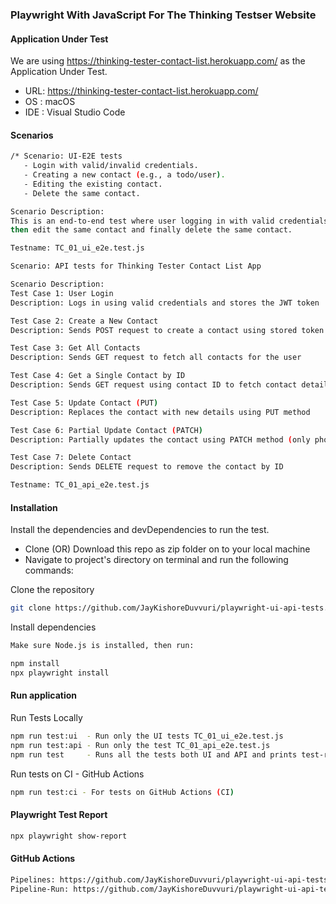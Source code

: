 ### Playwright With JavaScript For The Thinking Testser Website

#### Application Under Test

We are using https://thinking-tester-contact-list.herokuapp.com/ as the Application Under Test. 

- URL: https://thinking-tester-contact-list.herokuapp.com/
- OS : macOS
- IDE : Visual Studio Code

#### Scenarios

```bash
/* Scenario: UI-E2E tests  
   - Login with valid/invalid credentials.
   - Creating a new contact (e.g., a todo/user).
   - Editing the existing contact.
   - Delete the same contact.

Scenario Description: 
This is an end-to-end test where user logging in with valid credentials to add a contact and 
then edit the same contact and finally delete the same contact.

Testname: TC_01_ui_e2e.test.js
```

```bash
Scenario: API tests for Thinking Tester Contact List App

Scenario Description: 
Test Case 1: User Login
Description: Logs in using valid credentials and stores the JWT token

Test Case 2: Create a New Contact
Description: Sends POST request to create a contact using stored token

Test Case 3: Get All Contacts
Description: Sends GET request to fetch all contacts for the user

Test Case 4: Get a Single Contact by ID
Description: Sends GET request using contact ID to fetch contact details

Test Case 5: Update Contact (PUT)
Description: Replaces the contact with new details using PUT method

Test Case 6: Partial Update Contact (PATCH)
Description: Partially updates the contact using PATCH method (only phone)

Test Case 7: Delete Contact
Description: Sends DELETE request to remove the contact by ID

Testname: TC_01_api_e2e.test.js
```

#### Installation

Install the dependencies and devDependencies to run the test.

- Clone (OR) Download this repo as zip folder on to your local machine
- Navigate to project's directory on terminal and run the following commands:

Clone the repository

```bash
git clone https://github.com/JayKishoreDuvvuri/playwright-ui-api-tests.git
```

Install dependencies
```bash
Make sure Node.js is installed, then run:

npm install
npx playwright install
```

#### Run application

Run Tests Locally

```bash
npm run test:ui  - Run only the UI tests TC_01_ui_e2e.test.js 
npm run test:api - Run only the test TC_01_api_e2e.test.js 
npm run test     - Runs all the tests both UI and API and prints test-report locally
```

Run tests on CI - GitHub Actions

```bash
npm run test:ci - For tests on GitHub Actions (CI)
```

#### Playwright Test Report

```bash
npx playwright show-report   
```

#### GitHub Actions

```bash
Pipelines: https://github.com/JayKishoreDuvvuri/playwright-ui-api-tests/actions
Pipeline-Run: https://github.com/JayKishoreDuvvuri/playwright-ui-api-tests/actions/runs/16522663745
```
